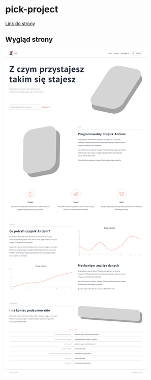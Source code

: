 # pick-project
[Link do strony](https://floreq.github.io/pick-project/)

## Wygląd strony
![Page](/pick-project-page.png )
